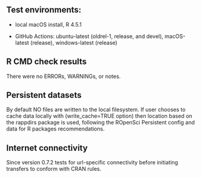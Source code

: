 ## Test environments:

* local macOS install, R 4.5.1

* GitHub Actions: ubuntu-latest (oldrel-1, release, and devel), macOS-latest (release), windows-latest (release) 

## R CMD check results
There were no ERRORs,  WARNINGs, or notes.

## Persistent datasets
By default NO files are written to the local filesystem.
If user chooses to cache data locally with (write_cache=TRUE option) then location based on the rappdirs package is used, following the ROpenSci Persistent config and data for R packages recommendations.

## Internet connectivity
Since version 0.7.2 tests for url-specific connectivity before initiating transfers to conform with CRAN rules.
